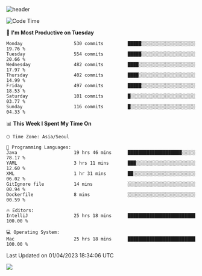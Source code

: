 ![header](https://capsule-render.vercel.app/api?type=Egg&color=timeAuto&height=300&section=header&text=PoPo&fontSize=90&animation=fadeIn)

  <!--START_SECTION:waka-->
![Code Time](http://img.shields.io/badge/Code%20Time-632%20hrs%2047%20mins-blue)

📅 **I'm Most Productive on Tuesday** 

```text
Monday                   530 commits         █████░░░░░░░░░░░░░░░░░░░░   19.76 % 
Tuesday                  554 commits         █████░░░░░░░░░░░░░░░░░░░░   20.66 % 
Wednesday                482 commits         ████░░░░░░░░░░░░░░░░░░░░░   17.97 % 
Thursday                 402 commits         ████░░░░░░░░░░░░░░░░░░░░░   14.99 % 
Friday                   497 commits         █████░░░░░░░░░░░░░░░░░░░░   18.53 % 
Saturday                 101 commits         █░░░░░░░░░░░░░░░░░░░░░░░░   03.77 % 
Sunday                   116 commits         █░░░░░░░░░░░░░░░░░░░░░░░░   04.33 % 
```


📊 **This Week I Spent My Time On** 

```text
🕑︎ Time Zone: Asia/Seoul

💬 Programming Languages: 
Java                     19 hrs 46 mins      ████████████████████░░░░░   78.17 % 
YAML                     3 hrs 11 mins       ███░░░░░░░░░░░░░░░░░░░░░░   12.60 % 
XML                      1 hr 31 mins        ██░░░░░░░░░░░░░░░░░░░░░░░   06.02 % 
GitIgnore file           14 mins             ░░░░░░░░░░░░░░░░░░░░░░░░░   00.94 % 
Dockerfile               8 mins              ░░░░░░░░░░░░░░░░░░░░░░░░░   00.59 % 

🔥 Editors: 
IntelliJ                 25 hrs 18 mins      █████████████████████████   100.00 % 

💻 Operating System: 
Mac                      25 hrs 18 mins      █████████████████████████   100.00 % 
```


 Last Updated on 01/04/2023 18:34:06 UTC
<!--END_SECTION:waka-->



<img src="https://capsule-render.vercel.app/api?type=Egg&color=timeAuto&height=300&section=footer&text=PoPo&fontSize=90&animation=fadeIn&reversal=true" />
